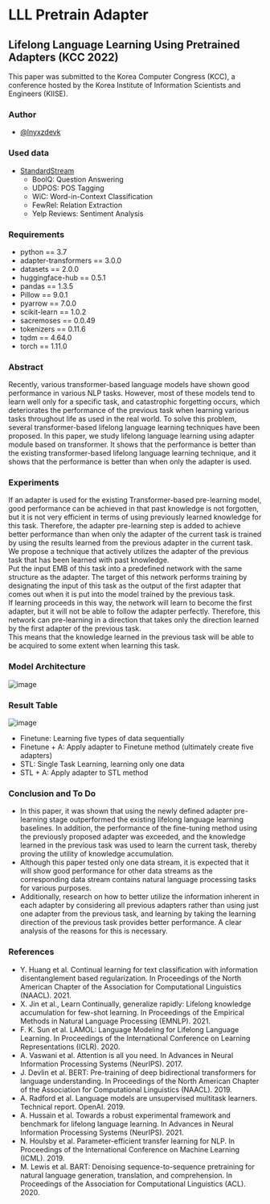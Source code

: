 # LLL Pretrain Adapter
## Lifelong Language Learning Using Pretrained Adapters (KCC 2022)
This paper was submitted to the Korea Computer Congress (KCC), a conference hosted by the Korea Institute of Information Scientists and Engineers (KIISE).
### Author
 * [@lnyxzdevk](https://github.com/lnyxzdevk)

### Used data
 * [StandardStream](https://github.com/AmanDaVinci/lifelong-learning)
     * BoolQ: Question Answering
     * UDPOS: POS Tagging
     * WiC: Word-in-Context Classification
     * FewRel: Relation Extraction
     * Yelp Reviews: Sentiment Analysis

### Requirements
  * python == 3.7
  * adapter-transformers == 3.0.0
  * datasets == 2.0.0
  * huggingface-hub == 0.5.1
  * pandas == 1.3.5
  * Pillow == 9.0.1
  * pyarrow == 7.0.0
  * scikit-learn == 1.0.2
  * sacremoses == 0.0.49
  * tokenizers == 0.11.6
  * tqdm == 4.64.0
  * torch == 1.11.0

### Abstract
Recently, various transformer-based language models have shown good performance in various NLP tasks. However, most of these models tend to learn well only for a specific task, and catastrophic forgetting occurs, which deteriorates the performance of the previous task when learning various tasks throughout life as used in the real world. To solve this problem, several transformer-based lifelong language learning techniques have been proposed. In this paper, we study lifelong language learning using adapter module based on transformer. It shows that the performance is better than the existing transformer-based lifelong language learning technique, and it shows that the performance is better than when only the adapter is used.

### Experiments
If an adapter is used for the existing Transformer-based pre-learning model, good performance can be achieved in that past knowledge is not forgotten, but it is not very efficient in terms of using previously learned knowledge for this task. Therefore, the adapter pre-learning step is added to achieve better performance than when only the adapter of the current task is trained by using the results learned from the previous adapter in the current task. We propose a technique that actively utilizes the adapter of the previous task that has been learned with past knowledge.  
Put the input EMB of this task into a predefined network with the same structure as the adapter. The target of this network performs training by designating the input of this task as the output of the first adapter that comes out when it is put into the model trained by the previous task.  
If learning proceeds in this way, the network will learn to become the first adapter, but it will not be able to follow the adapter perfectly. Therefore, this network can pre-learning in a direction that takes only the direction learned by the first adapter of the previous task.  
This means that the knowledge learned in the previous task will be able to be acquired to some extent when learning this task.  
### Model Architecture
![image](https://github.com/siryuon/LLL_Pretrain_Adapter/blob/28c0635d07bf2c72877e615e643c525db0723591/images/model.png)

### Result Table
![image](https://github.com/siryuon/LLL_Pretrain_Adapter/blob/28c0635d07bf2c72877e615e643c525db0723591/images/result.png)
- Finetune: Learning five types of data sequentially
- Finetune + A: Apply adapter to Finetune method (ultimately create five adapters)
- STL: Single Task Learning, learning only one data
- STL + A: Apply adapter to STL method
  
### Conclusion and To Do
 * In this paper, it was shown that using the newly defined adapter pre-learning stage outperformed the existing lifelong language learning baselines. In addition, the performance of the fine-tuning method using the previously proposed adapter was exceeded, and the knowledge learned in the previous task was used to learn the current task, thereby proving the utility of knowledge accumulation.
 * Although this paper tested only one data stream, it is expected that it will show good performance for other data streams as the corresponding data stream contains natural language processing tasks for various purposes.
 * Additionally, research on how to better utilize the information inherent in each adapter by considering all previous adapters rather than using just one adapter from the previous task, and learning by taking the learning direction of the previous task provides better performance. A clear analysis of the reasons for this is necessary.

### References
 * Y. Huang et al. Continual learning for text classification with information disentanglement based regularization. In Proceedings of the North American Chapter of the Association for Computational Linguistics (NAACL). 2021.
 * X. Jin et al., Learn Continually, generalize rapidly: Lifelong knowledge accumulation for few-shot learning. In Proceedings of the Empirical Methods in Natural Language Processing (EMNLP). 2021.
 * F. K. Sun et al. LAMOL: Language Modeling for Lifelong Language Learning. In Proceedings of the International Conference on Learning Representations (ICLR). 2020.
 * A. Vaswani et al. Attention is all you need. In Advances in Neural Information Processing Systems (NeurIPS). 2017.
 * J. Devlin et al. BERT: Pre-training of deep bidirectional transformers for language understanding. In Proceedings of the North American Chapter of the Association for Computational Linguistics (NAACL). 2019.
 * A. Radford et al. Language models are unsupervised multitask learners. Technical report. OpenAI. 2019.
 * A. Hussain et al. Towards a robust experimental framework and benchmark for lifelong language learning. In Advances in Neural Information Processing Systems (NeurIPS). 2021.
 * N. Houlsby et al. Parameter-efficient transfer learning for NLP. In Proceedings of the International Conference on Machine Learning (ICML). 2019.
 * M. Lewis et al. BART: Denoising sequence-to-sequence pretraining for natural language generation, translation, and comprehension. In Proceedings of the Association for Computational Linguistics (ACL). 2020.
